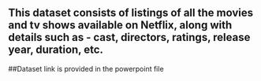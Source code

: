 This dataset consists of listings of all the movies and tv shows available on Netflix, along with details such as - cast, directors, ratings, release year, duration, etc.
-------------------------------------------------------------------
##Dataset link is provided in the powerpoint file
